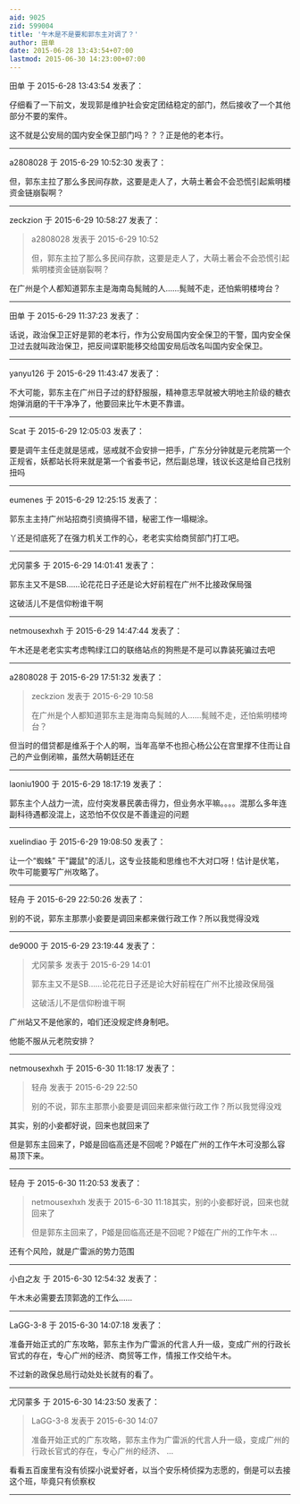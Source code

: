 ```yaml
---
aid: 9025
zid: 599004
title: '午木是不是要和郭东主对调了？'
author: 田单
date: 2015-06-28 13:43:54+07:00
lastmod: 2015-06-30 14:23:00+07:00
---
```


田单 于 2015-6-28 13:43:54 发表了：

仔细看了一下前文，发现郭是维护社会安定团结稳定的部门，然后接收了一个其他部分不要的案件。

这不就是公安局的国内安全保卫部门吗？？？正是他的老本行。

---------

a2808028 于 2015-6-29 10:52:30 发表了：

但，郭东主拉了那么多民间存款，这要是走人了，大萌土著会不会恐慌引起紫明楼资金链崩裂啊？

---------

zeckzion 于 2015-6-29 10:58:27 发表了：

> a2808028 发表于 2015-6-29 10:52
> 
> 但，郭东主拉了那么多民间存款，这要是走人了，大萌土著会不会恐慌引起紫明楼资金链崩裂啊？



在广州是个人都知道郭东主是海南岛髨贼的人……髨贼不走，还怕紫明楼垮台？

---------

田单 于 2015-6-29 11:37:23 发表了：

话说，政治保卫正好是郭的老本行，作为公安局国内安全保卫的干警，国内安全保卫过去就叫政治保卫，把反间谍职能移交给国安局后改名叫国内安全保卫。

---------

yanyu126 于 2015-6-29 11:43:47 发表了：

不大可能，郭东主在广州日子过的舒舒服服，精神意志早就被大明地主阶级的糖衣炮弹消磨的干干净净了，他要回来比午木更不靠谱。

---------

Scat 于 2015-6-29 12:05:03 发表了：

要是调午主任走就是惩戒，惩戒就不会安排一把手，广东分分钟就是元老院第一个正规省，妖都站长将来就是第一个省委书记，然后副总理，钱议长这是给自己找别扭吗

---------

eumenes 于 2015-6-29 12:25:15 发表了：

郭东主主持广州站招商引资搞得不错，秘密工作一塌糊涂。

丫还是彻底死了在强力机关工作的心，老老实实给商贸部门打工吧。

---------

尤冈蒙多 于 2015-6-29 14:01:41 发表了：

郭东主又不是SB……论花花日子还是论大好前程在广州不比接政保局强

这破活儿不是信仰粉谁干啊

---------

netmousexhxh 于 2015-6-29 14:47:44 发表了：

午木还是老老实实考虑鸭绿江口的联络站点的狗熊是不是可以靠装死骗过去吧

---------

a2808028 于 2015-6-29 17:51:32 发表了：

> zeckzion 发表于 2015-6-29 10:58
> 
> 在广州是个人都知道郭东主是海南岛髨贼的人……髨贼不走，还怕紫明楼垮台？



但当时的借贷都是维系于个人的啊，当年高举不也担心杨公公在宫里撑不住而让自己的产业倒闭嘛，虽然大萌朝廷还在

---------

laoniu1900 于 2015-6-29 18:17:19 发表了：

郭东主个人战力一流，应付突发暴民袭击得力，但业务水平嘛。。。。混那么多年连副科待遇都没混上，这恐怕不仅仅是不善逢迎的问题

---------

xuelindiao 于 2015-6-29 19:08:50 发表了：

让一个“蜘蛛” 干"鼹鼠"的活儿，这专业技能和思维也不大对口呀！估计是伏笔，吹牛可能要写广州攻略了。

---------

轻舟 于 2015-6-29 22:50:26 发表了：

别的不说，郭东主那票小妾要是调回来都来做行政工作？所以我觉得没戏

---------

de9000 于 2015-6-29 23:19:44 发表了：

> 尤冈蒙多 发表于 2015-6-29 14:01
> 
> 郭东主又不是SB……论花花日子还是论大好前程在广州不比接政保局强
> 
> 这破活儿不是信仰粉谁干啊



广州站又不是他家的，咱们还没规定终身制吧。

他能不服从元老院安排？

---------

netmousexhxh 于 2015-6-30 11:18:17 发表了：

> 轻舟 发表于 2015-6-29 22:50
> 
> 别的不说，郭东主那票小妾要是调回来都来做行政工作？所以我觉得没戏



其实，别的小妾都好说，回来也就回来了

但是郭东主回来了，P姬是回临高还是不回呢？P姬在广州的工作午木可没那么容易顶下来。

---------

轻舟 于 2015-6-30 11:20:53 发表了：

> netmousexhxh 发表于 2015-6-30 11:18其实，别的小妾都好说，回来也就回来了
> 
> 但是郭东主回来了，P姬是回临高还是不回呢？P姬在广州的工作午木 ...



还有个风险，就是广雷派的势力范围

---------

小白之友 于 2015-6-30 12:54:32 发表了：

午木未必需要去顶郭逸的工作么……

---------

LaGG-3-8 于 2015-6-30 14:07:18 发表了：

准备开始正式的广东攻略，郭东主作为广雷派的代言人升一级，变成广州的行政长官式的存在，专心广州的经济、商贸等工作，情报工作交给午木。

不过新的政保总局行动处处长就有的看了。

---------

尤冈蒙多 于 2015-6-30 14:23:50 发表了：

> LaGG-3-8 发表于 2015-6-30 14:07
> 
> 准备开始正式的广东攻略，郭东主作为广雷派的代言人升一级，变成广州的行政长官式的存在，专心广州的经济、 ...



看看五百废里有没有侦探小说爱好者，以当个安乐椅侦探为志愿的，倒是可以去接这个班，毕竟只有侦察权

---------

